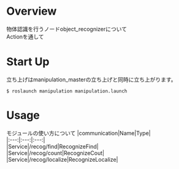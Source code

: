 # Overview  
物体認識を行うノードobject_recognizerについて  
Actionを通して  
  
# Start Up  
立ち上げはmanipulation_masterの立ち上げと同時に立ち上がります。  
  
    $ roslaunch manipulation manipulation.launch  
  
# Usage  
モジュールの使い方について
  |communication|Name|Type|  
  |:---:|:---:|:---:|  
  |Service|/recog/find|RecognizeFind|  
  |Service|/recog/count|RecognizeCout|  
  |Service|/recog/localize|RecognizeLocalize|  
  
